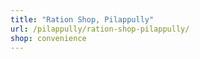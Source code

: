 ```yaml
---
title: "Ration Shop, Pilappully"
url: /pilappully/ration-shop-pilappully/
shop: convenience
---
```


